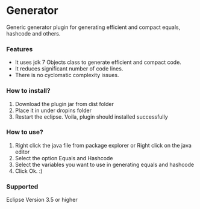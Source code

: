 # Generator
Generic generator plugin for generating efficient and compact equals, hashcode and others.

### Features
- It uses jdk 7 Objects class to generate efficient and compact code.
- It reduces significant number of code lines.
- There is no cyclomatic complexity issues. 

### How to install?
1. Download the plugin jar from dist folder
2. Place it in under dropins folder
3. Restart the eclipse. Voila, plugin should installed successfully

### How to use?
1. Right click the java file from package explorer or Right click on the java editor
2. Select the option Equals and Hashcode
3. Select the variables you want to use in generating equals and hashcode
4. Click Ok. :)

### Supported
Eclipse Version 3.5 or higher
